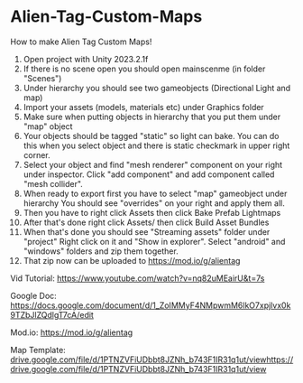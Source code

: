# Alien-Tag-Custom-Maps
How to make Alien Tag Custom Maps!



1. Open project with Unity 2023.2.1f
2. If there is no scene open you should open mainscenme (in folder "Scenes")
3. Under hierarchy you should see two gameobjects (Directional Light and map)
4. Import your assets (models, materials etc) under Graphics folder
5. Make sure when putting objects in hierarchy that you put them under "map" object
6. Your objects should be tagged "static" so light can bake.
   You can do this when you select object and there is static checkmark in upper right corner.
7. Select your object and find "mesh renderer" component on your right under inspector.
   Click "add component" and add component called "mesh collider".
8. When ready to export first you have to select "map" gameobject under hierarchy
   You should see "overrides" on your right and apply them all.
9. Then you have to right click Assets then click Bake Prefab Lightmaps
10. After that's done right click Assets/ then click Build Asset Bundles
11. When that's done you should see "Streaming assets" folder under "project"
    Right click on it and "Show in explorer". Select "android" and "windows" folders and zip them together.
12. That zip now can be uploaded to https://mod.io/g/alientag


Vid Tutorial:
https://www.youtube.com/watch?v=nq82uMEairU&t=7s

Google Doc:
https://docs.google.com/document/d/1_ZoIMMyF4NMpwmM6lkO7xpjlvx0k9TZbJlZQdlgT7cA/edit

Mod.io:
https://mod.io/g/alientag

Map Template:
[drive.google.com/file/d/1PTNZVFiUDbbt8JZNh_b743F1IR31q1ut/view](https://drive.google.com/file/d/1PTNZVFiUDbbt8JZNh_b743F1IR31q1ut/view)https://drive.google.com/file/d/1PTNZVFiUDbbt8JZNh_b743F1IR31q1ut/view
